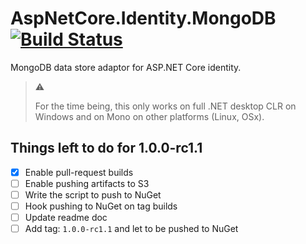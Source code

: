 # AspNetCore.Identity.MongoDB [![Build Status](https://travis-ci.org/tugberkugurlu/AspNetCore.Identity.MongoDB.svg?branch=master)](https://travis-ci.org/tugberkugurlu/AspNetCore.Identity.MongoDB)

MongoDB data store adaptor for ASP.NET Core identity.

> :warning: 
> 
> For the time being, this only works on full .NET desktop CLR on Windows and on Mono on other platforms (Linux, OSx).

## Things left to do for 1.0.0-rc1.1

 - [x] Enable pull-request builds
 - [ ] Enable pushing artifacts to S3
 - [ ] Write the script to push to NuGet
 - [ ] Hook pushing to NuGet on tag builds
 - [ ] Update readme doc
 - [ ] Add tag: `1.0.0-rc1.1` and let to be pushed to NuGet
